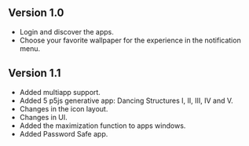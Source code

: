 ## Version 1.0

- Login and discover the apps.
- Choose your favorite wallpaper for the experience in the notification menu.

## Version 1.1

- Added multiapp support.
- Added 5 p5js generative app: Dancing Structures I, II, III, IV and V.
- Changes in the icon layout.
- Changes in UI.
- Added the maximization function to apps windows.
- Added Password Safe app.
